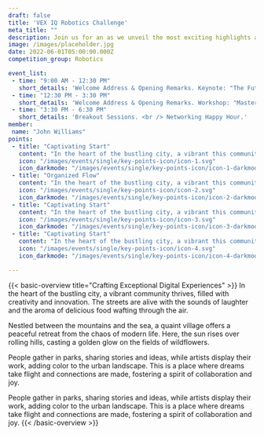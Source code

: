 ```yaml
---
draft: false
title: 'VEX IQ Robotics Challenge'
meta_title: ""
description: Join us for an as we unveil the most exciting highlights at our upcoming designer event.
image: /images/placeholder.jpg
date: 2022-06-01T05:00:00.000Z
competition_group: Robotics

event_list:
 - time: "9:00 AM - 12:30 PM"
   short_details: 'Welcome Address & Opening Remarks. Keynote: "The Future of Design". Panel Discussion: "Designing Sustainability"'
 - time: "12:30 PM - 3:30 PM"
   short_details: 'Welcome Address & Opening Remarks. Workshop: "Mastering (UX) Design". Afternoon Break & Social Networking.'
 - time: "3:30 PM - 6:30 PM"
   short_details: 'Breakout Sessions. <br /> Networking Happy Hour.'
member: 
 name: "John Williams"
points:
 - title: "Captivating Start"
   content: "In the heart of the bustling city, a vibrant this community thrives, filled with creativity."
   icon: "/images/events/single/key-points-icon/icon-1.svg"
   icon_darkmode: "/images/events/single/key-points-icon/icon-1-darkmode.svg"
 - title: "Organized Flow"
   content: "In the heart of the bustling city, a vibrant this community thrives, filled with creativity."
   icon: "/images/events/single/key-points-icon/icon-2.svg"
   icon_darkmode: "/images/events/single/key-points-icon/icon-2-darkmode.svg"
 - title: "Captivating Start"
   content: "In the heart of the bustling city, a vibrant this community thrives, filled with creativity."
   icon: "/images/events/single/key-points-icon/icon-3.svg"
   icon_darkmode: "/images/events/single/key-points-icon/icon-3-darkmode.svg"
 - title: "Captivating Start"
   content: "In the heart of the bustling city, a vibrant this community thrives, filled with creativity."
   icon: "/images/events/single/key-points-icon/icon-4.svg"
   icon_darkmode: "/images/events/single/key-points-icon/icon-4-darkmode.svg"

---
```


{{< basic-overview title="Crafting Exceptional Digital Experiences" >}}
In the heart of the bustling city, a vibrant community thrives,
filled with creativity and innovation. The streets are alive with
the sounds of laughter and the aroma of delicious food wafting
through the air.

Nestled between the mountains and the sea, a quaint village offers
a peaceful retreat from the chaos of modern life. Here, the sun
rises over rolling hills, casting a golden glow on the fields of
wildflowers.

People gather in parks, sharing stories and ideas, while artists
display their work, adding color to the urban landscape. This is a
place where dreams take flight and connections are made, fostering
a spirit of collaboration and joy.

People gather in parks, sharing stories and ideas, while artists
display their work, adding color to the urban landscape. This is a
place where dreams take flight and connections are made, fostering
a spirit of collaboration and joy.
{{< /basic-overview >}}
